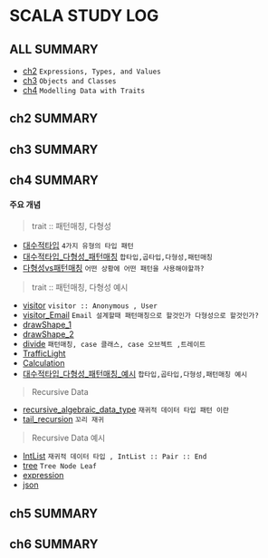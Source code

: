 # SCALA STUDY LOG

## ALL SUMMARY

- [ch2] `Expressions, Types, and Values`
- [ch3] `Objects and Classes`
- [ch4] `Modelling Data with Traits`

[ch2]: /book/EssentialScala/ch2/ch2.summary.md
[ch3]: /book/EssentialScala/ch3/ch3.summary.md
[ch4]: /book/EssentialScala/ch4/ch4.summary.md

## ch2 SUMMARY

## ch3 SUMMARY

## ch4 SUMMARY

#### 주요 개념

> trait :: 패턴매칭, 다형성

- [대수적타입] `4가지 유형의 타입 패턴`
- [대수적타입_다형성_패턴매칭] `합타입,곱타입,다형성,패턴매칭`
- [다형성vs패턴매칭] `어떤 상황에 어떤 패턴을 사용해야할까?`

> trait :: 패턴매칭, 다형성 예시

- [visitor] `visitor :: Anonymous , User`
- [visitor_Email] `Email 설계할때 패턴매칭으로 할것인가 다형성으로 할것인가?`
- [drawShape_1]
- [drawShape_2]
- [divide] `패턴매칭, case 클래스, case 오브젝트 ,트레이트`
- [TrafficLight]
- [Calculation]
- [대수적타입_다형성_패턴매칭_예시] `합타입,곱타입,다형성,패턴매칭 예시`

> Recursive Data

- [recursive_algebraic_data_type] `재귀적 데이터 타입 패턴 이란`
- [tail_recursion] `꼬리 재귀`

> Recursive Data 예시

- [IntList] `재귀적 데이터 타입 , IntList :: Pair :: End`
- [tree] `Tree Node Leaf`
- [expression]
- [json]

[visitor]: /book/EssentialScala/ch4/visitor.code.md
[visitor_email]: /book/EssentialScala/ch4/Email.md
[drawshape_1]: /book/EssentialScala/ch4/drawShape_1.code.md
[drawshape_2]: /book/EssentialScala/ch4/drawShape_2.code.md
[divide]: /book/EssentialScala/ch4/divide.code.md
[trafficlight]: /book/EssentialScala/ch4/TrafficLight.md
[calculation]: /book/EssentialScala/ch4/Calculation.code.md
[대수적타입]: /book/EssentialScala/ch4/대수적%20타입_4가지유형의타입패턴.md
[다형성vs패턴매칭]: /book/EssentialScala/ch4/다형성vs패턴매칭.md
[대수적타입_다형성_패턴매칭]: /book/EssentialScala/ch4/대수적%20타입_곱타입_합타입_다형성_패턴매칭.md
[대수적타입_다형성_패턴매칭_예시]: /book/EssentialScala/ch4/대수적%20타입_곱타입_합타입_다형성_패턴매칭.예시.md
[intlist]: /book/EssentialScala/ch4/IntList.code.md
[recursive_algebraic_data_type]: /book/EssentialScala/ch4/recursive_algebraic_data_type.md
[tail_recursion]: /book/EssentialScala/ch4/tail_recursion.md
[tree]: /book/EssentialScala/ch4/tree.md
[expression]: /book/EssentialScala/ch4/expression.md
[json]: /book/EssentialScala/ch4/json.md

## ch5 SUMMARY

## ch6 SUMMARY

